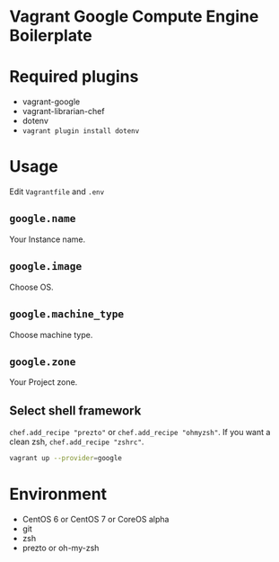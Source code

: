 Vagrant Google Compute Engine Boilerplate
=====

# Required plugins
- vagrant-google
- vagrant-librarian-chef
- dotenv
 - `vagrant plugin install dotenv`

# Usage

Edit `Vagrantfile` and `.env`

## `google.name`
Your Instance name.

## `google.image`
Choose OS.

## `google.machine_type`
Choose machine type.

## `google.zone`
Your Project zone.

## Select shell framework
`chef.add_recipe "prezto"` or `chef.add_recipe "ohmyzsh"`.
If you want a clean zsh, `chef.add_recipe "zshrc"`.

```bash
vagrant up --provider=google
```

# Environment
- CentOS 6 or CentOS 7 or CoreOS alpha
- git
- zsh
- prezto or oh-my-zsh

